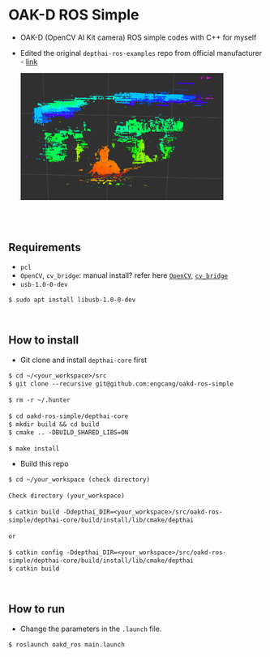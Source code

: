 # OAK-D ROS Simple
+ OAK-D (OpenCV AI Kit camera) ROS simple codes with C++ for myself
+ Edited the original `depthai-ros-examples` repo from official manufacturer - [link](https://github.com/luxonis/depthai-ros-examples)


  <p align="left">
  <img src="pcl.png" width="400"/>
  </p>
  
<br>
<br>

## Requirements
+ `pcl`
+ `OpenCV`, `cv_bridge`: manual install? refer here [`OpenCV`](https://github.com/engcang/vins-application#-opencv-with-cuda-necessary-for-gpu-version-1), [`cv_bridge`](https://github.com/engcang/vins-application#-cv_bridge-with-built-opencv-necessary-for-whom-built-opencv-manually-from-above)
+ `usb-1.0-0-dev`
~~~shell
$ sudo apt install libusb-1.0-0-dev
~~~

<br> 

## How to install

+ Git clone and install `depthai-core` first

```shell
$ cd ~/<your_workspace>/src
$ git clone --recursive git@github.com:engcang/oakd-ros-simple

$ rm -r ~/.hunter

$ cd oakd-ros-simple/depthai-core
$ mkdir build && cd build
$ cmake .. -DBUILD_SHARED_LIBS=ON

$ make install
```

+ Build this repo

```shell
$ cd ~/your_workspace (check directory)

Check directory (your_workspace)

$ catkin build -Ddepthai_DIR=<your_workspace>/src/oakd-ros-simple/depthai-core/build/install/lib/cmake/depthai

or

$ catkin config -Ddepthai_DIR=<your_workspace>/src/oakd-ros-simple/depthai-core/build/install/lib/cmake/depthai
$ catkin build
```

<br> 

## How to run

+ Change the parameters in the `.launch` file.
~~~shell
$ roslaunch oakd_ros main.launch
~~~
